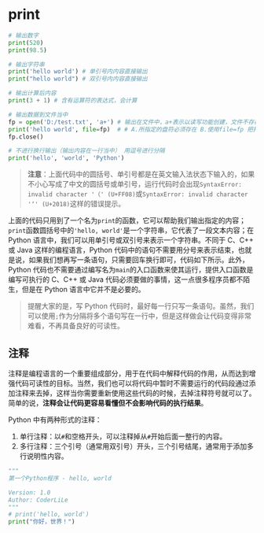 # print

```python
# 输出数字
print(520)
print(98.5)

# 输出字符串
print('hello world') # 单引号内内容直接输出
print("hello world") # 双引号内内容直接输出

# 输出计算后内容 
print(3 + 1) # 含有运算符的表达式，会计算

# 输出数据到文件当中
fp = open('D:/test.txt', 'a+') # 输出在文件中，a+表示以读写功能创建，文件不存在就创建，存在的话就在文件内容后继续追加
print('hello world', file=fp)  # # A.所指定的盘符必须存在 B.使用file=fp 把打印内容输出到fp当中，不用file的话文件里没有东西
fp.close() 

# 不进行换行输出（输出内容在一行当中） 用逗号进行分隔
print('hello', 'world', 'Python')
```

> **注意**：上面代码中的圆括号、单引号都是在英文输入法状态下输入的，如果不小心写成了中文的圆括号或单引号，运行代码时会出现`SyntaxError: invalid character '（' (U+FF08)`或`SyntaxError: invalid character '‘' (U+2018)`这样的错误提示。

上面的代码只用到了一个名为`print`的函数，它可以帮助我们输出指定的内容；`print`函数圆括号中的`'hello, world'`是一个字符串，它代表了一段文本内容；在 Python 语言中，我们可以用单引号或双引号来表示一个字符串。不同于 C、C++ 或 Java 这样的编程语言，Python 代码中的语句不需要用分号来表示结束，也就是说，如果我们想再写一条语句，只需要回车换行即可，代码如下所示。此外，Python 代码也不需要通过编写名为`main`的入口函数来使其运行，提供入口函数是编写可执行的 C、C++ 或 Java 代码必须要做的事情，这一点很多程序员都不陌生，但是在 Python 语言中它并不是必要的。

> 提醒大家的是，写 Python 代码时，最好每一行只写一条语句。虽然，我们可以使用`;`作为分隔将多个语句写在一行中，但是这样做会让代码变得非常难看，不再具备良好的可读性。

## 注释

注释是编程语言的一个重要组成部分，用于在代码中解释代码的作用，从而达到增强代码可读性的目标。当然，我们也可以将代码中暂时不需要运行的代码段通过添加注释来去掉，这样当你需要重新使用这些代码的时候，去掉注释符号就可以了。简单的说，**注释会让代码更容易看懂但不会影响代码的执行结果**。

Python 中有两种形式的注释：

1. 单行注释：以`#`和空格开头，可以注释掉从`#`开始后面一整行的内容。
2. 多行注释：三个引号（通常用双引号）开头，三个引号结尾，通常用于添加多行说明性内容。

```python
"""
第一个Python程序 - hello, world

Version: 1.0
Author: CoderLiLe
"""
# print('hello, world')
print("你好，世界！")
```
